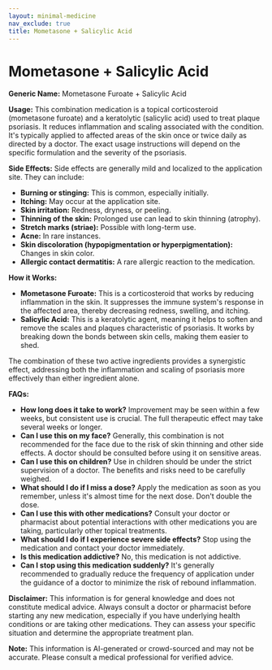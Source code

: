 ```yaml
---
layout: minimal-medicine
nav_exclude: true
title: Mometasone + Salicylic Acid
---
```


# Mometasone + Salicylic Acid

**Generic Name:** Mometasone Furoate + Salicylic Acid

**Usage:** This combination medication is a topical corticosteroid (mometasone furoate) and a keratolytic (salicylic acid) used to treat plaque psoriasis.  It reduces inflammation and scaling associated with the condition.  It's typically applied to affected areas of the skin once or twice daily as directed by a doctor.  The exact usage instructions will depend on the specific formulation and the severity of the psoriasis.

**Side Effects:**  Side effects are generally mild and localized to the application site.  They can include:

* **Burning or stinging:**  This is common, especially initially.
* **Itching:**  May occur at the application site.
* **Skin irritation:**  Redness, dryness, or peeling.
* **Thinning of the skin:**  Prolonged use can lead to skin thinning (atrophy).
* **Stretch marks (striae):**  Possible with long-term use.
* **Acne:** In rare instances.
* **Skin discoloration (hypopigmentation or hyperpigmentation):**  Changes in skin color.
* **Allergic contact dermatitis:** A rare allergic reaction to the medication.


**How it Works:**

* **Mometasone Furoate:** This is a corticosteroid that works by reducing inflammation in the skin. It suppresses the immune system's response in the affected area, thereby decreasing redness, swelling, and itching.
* **Salicylic Acid:** This is a keratolytic agent, meaning it helps to soften and remove the scales and plaques characteristic of psoriasis. It works by breaking down the bonds between skin cells, making them easier to shed.

The combination of these two active ingredients provides a synergistic effect, addressing both the inflammation and scaling of psoriasis more effectively than either ingredient alone.


**FAQs:**

* **How long does it take to work?**  Improvement may be seen within a few weeks, but consistent use is crucial.  The full therapeutic effect may take several weeks or longer.
* **Can I use this on my face?**  Generally, this combination is not recommended for the face due to the risk of skin thinning and other side effects.  A doctor should be consulted before using it on sensitive areas.
* **Can I use this on children?**  Use in children should be under the strict supervision of a doctor.  The benefits and risks need to be carefully weighed.
* **What should I do if I miss a dose?**  Apply the medication as soon as you remember, unless it's almost time for the next dose. Don't double the dose.
* **Can I use this with other medications?** Consult your doctor or pharmacist about potential interactions with other medications you are taking, particularly other topical treatments.
* **What should I do if I experience severe side effects?** Stop using the medication and contact your doctor immediately.
* **Is this medication addictive?** No, this medication is not addictive.
* **Can I stop using this medication suddenly?**  It's generally recommended to gradually reduce the frequency of application under the guidance of a doctor to minimize the risk of rebound inflammation.


**Disclaimer:** This information is for general knowledge and does not constitute medical advice. Always consult a doctor or pharmacist before starting any new medication, especially if you have underlying health conditions or are taking other medications.  They can assess your specific situation and determine the appropriate treatment plan.


**Note:** This information is AI-generated or crowd-sourced and may not be accurate. Please consult a medical professional for verified advice.